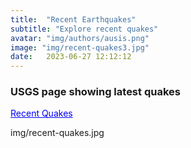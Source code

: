 ```yaml
---
title:  "Recent Earthquakes"
subtitle: "Explore recent quakes"
avatar: "img/authors/ausis.png"
image: "img/recent-quakes3.jpg"
date:   2023-06-27 12:12:12
---
```


### USGS page showing latest quakes

<a href="https://earthquake.usgs.gov/earthquakes/map/?extent=-68.84767,-47.63672&extent=76.96033,402.36328&baseLayer=satellite&list=false" style="color:blue;" target="_blank" rel="noopener noreferrer">Recent Quakes</a>

img/recent-quakes.jpg
